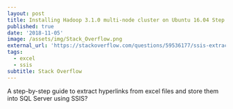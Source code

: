 ```yaml
---
layout: post
title: Installing Hadoop 3.1.0 multi-node cluster on Ubuntu 16.04 Step by Step
published: true
date: '2018-11-05'
image: /assets/img/Stack_Overflow.png
external_url: 'https://stackoverflow.com/questions/59536177/ssis-extract-links-from-excel-cells-to-load-into-sql/59570855#59570855'
tags:
  - excel
  - ssis
subtitle: Stack Overflow
---
```

A step-by-step guide to extract hyperlinks from excel files and store them into SQL Server using SSIS?
